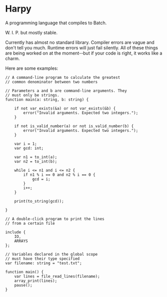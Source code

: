 # Harpy
A programming language that compiles to Batch. 

W. I. P. but mostly stable.

Currently has almost no standard library. Compiler errors are vague and don't tell you much. Runtime errors will just fail silently. All of these things are being worked on at the moment--but if your code is right, it works like a charm.

Here are some examples: 
```
// A command-line program to calculate the greatest
// common denominator between two numbers

// Parameters a and b are command-line arguments. They
// must only be strings.
function main(a: string, b: string) {

    if not var_exists(&a) or not var_exists(&b) {
        error("Invalid arguments. Expected two integers.");
    }
    
    if not is_valid_number(a) or not is_valid_number(b) {
        error("Invalid arguments. Expected two integers.");
    }

    var i = 1;
    var gcd: int;
    
    var n1 = to_int(a);
    var n2 = to_int(b);
    
    while i <= n1 and i <= n2 {
        if n1 % i == 0 and n2 % i == 0 {
            gcd = i;
        }
        i++;
    }
    
    print(to_string(gcd));
    
}
```

```
// A double-click program to print the lines
// from a certain file

include {
    IO,
    ARRAYS
};

// Variables declared in the global scope
// must have their type specified
var filename: string = "test.txt";

function main() {
    var lines = file_read_lines(filename);
    array_print(lines);
    pause();
}
```

